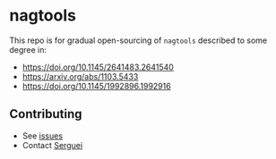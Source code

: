 # nagtools

This repo is for gradual open-sourcing of `nagtools` described to some
degree in:

* https://doi.org/10.1145/2641483.2641540
* https://arxiv.org/abs/1103.5433
* https://doi.org/10.1145/1992896.1992916

## Contributing

* See [issues](https://github.com/NAG-DevOps/nagtools/issues)
* Contact [Serguei](https://github.com/smokhov)
